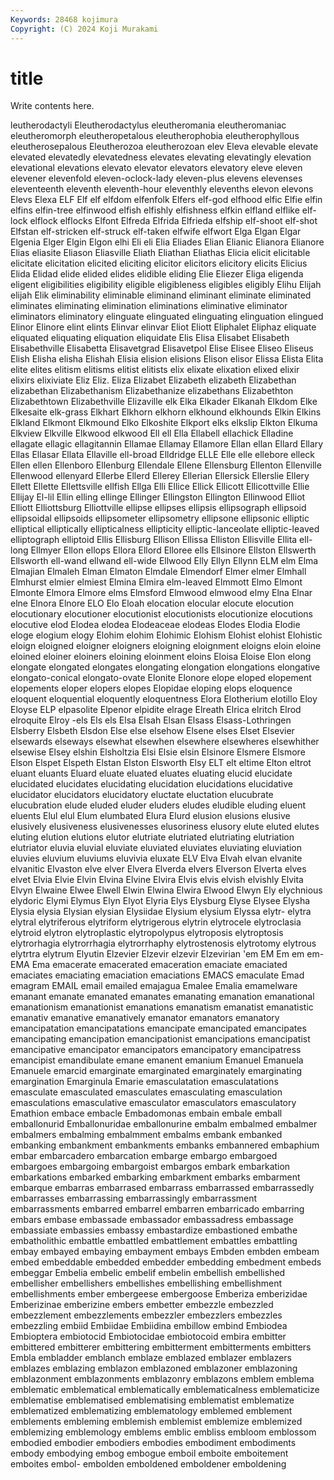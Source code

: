 ```yaml
---
Keywords: 28468 kojimura
Copyright: (C) 2024 Koji Murakami
---
```


# title

Write contents here.



leutherodactyli
Eleutherodactylus eleutheromania eleutheromaniac eleutheromorph eleutheropetalous eleutherophobia eleutherophyllous eleutherosepalous Eleutherozoa eleutherozoan
elev Eleva elevable elevate elevated elevatedly elevatedness elevates elevating elevatingly
elevation elevational elevations elevato elevator elevators elevatory eleve eleven elevener
elevenfold eleven-oclock-lady eleven-plus elevens elevenses eleventeenth eleventh eleventh-hour eleventhly elevenths
elevon elevons Elevs Elexa ELF Elf elf elfdom elfenfolk Elfers
elf-god elfhood elfic Elfie elfin elfins elfin-tree elfinwood elfish elfishly
elfishness elfkin elfland elflike elf-lock elflock elflocks Elfont Elfreda Elfrida
Elfrieda elfship elf-shoot elf-shot Elfstan elf-stricken elf-struck elf-taken elfwife elfwort
Elga Elgan Elgar Elgenia Elger Elgin Elgon elhi Eli eli
Elia Eliades Elian Elianic Elianora Elianore Elias eliasite Eliason Eliasville
Eliath Eliathan Eliathas Elicia elicit elicitable elicitate elicitation elicited eliciting
elicitor elicitors elicitory elicits Elicius Elida Elidad elide elided elides
elidible eliding Elie Eliezer Eliga eligenda eligent eligibilities eligibility eligible
eligibleness eligibles eligibly Elihu Elijah elijah Elik eliminability eliminable eliminand
eliminant eliminate eliminated eliminates eliminating elimination eliminations eliminative eliminator eliminators
eliminatory elinguate elinguated elinguating elinguation elingued Elinor Elinore elint elints
Elinvar elinvar Eliot Eliott Eliphalet Eliphaz eliquate eliquated eliquating eliquation
eliquidate Elis Elisa Elisabet Elisabeth Elisabethville Elisabetta Elisavetgrad Elisavetpol Elise
Elisee Eliseo Eliseus Elish Elisha elisha Elishah Elisia elision elisions
Elison elisor Elissa Elista Elita elite elites elitism elitisms elitist
elitists elix elixate elixation elixed elixir elixirs elixiviate Eliz Eliz.
Eliza Elizabet Elizabeth elizabeth Elizabethan elizabethan Elizabethanism Elizabethanize elizabethans Elizabethton
Elizabethtown Elizabethville Elizaville elk Elka Elkader Elkanah Elkdom Elke Elkesaite
elk-grass Elkhart Elkhorn elkhorn elkhound elkhounds Elkin Elkins Elkland Elkmont
Elkmound Elko Elkoshite Elkport elks elkslip Elkton Elkuma Elkview Elkville
Elkwood elkwood Ell ell Ella Ellabell ellachick Elladine ellagate ellagic
ellagitannin Ellamae Ellamay Ellamore Ellan ellan Ellard Ellary Ellas Ellasar
Ellata Ellaville ell-broad Elldridge ELLE Elle elle ellebore elleck Ellen
ellen Ellenboro Ellenburg Ellendale Ellene Ellensburg Ellenton Ellenville Ellenwood ellenyard
Ellerbe Ellerd Ellerey Ellerian Ellersick Ellerslie Ellery Ellett Ellette Ellettsville
ellfish Ellga Elli Ellice Ellick Ellicott Ellicottville Ellie Ellijay El-lil
Ellin elling ellinge Ellinger Ellingston Ellington Ellinwood Elliot Elliott Elliottsburg
Elliottville ellipse ellipses ellipsis ellipsograph ellipsoid ellipsoidal ellipsoids ellipsometer ellipsometry
ellipsone ellipsonic elliptic elliptical elliptically ellipticalness ellipticity elliptic-lanceolate elliptic-leaved elliptograph
elliptoid Ellis Ellisburg Ellison Ellissa Elliston Ellisville Ellita ell-long Ellmyer
Ellon ellops Ellora Ellord Elloree ells Ellsinore Ellston Ellswerth Ellsworth
ell-wand ellwand ell-wide Ellwood Elly Ellyn Ellynn ELM elm Elma
Elmajian Elmaleh Elman Elmaton Elmdale Elmendorf Elmer elmer Elmhall Elmhurst
elmier elmiest Elmina Elmira elm-leaved Elmmott Elmo Elmont Elmonte Elmora
Elmore elms Elmsford Elmwood elmwood elmy Elna Elnar elne Elnora
Elnore ELO Elo Eloah elocation elocular elocute elocution elocutionary elocutioner
elocutionist elocutionists elocutionize elocutions elocutive elod Elodea elodea Elodeaceae elodeas
Elodes Elodia Elodie eloge elogium elogy Elohim elohim Elohimic Elohism
Elohist elohist Elohistic eloign eloigned eloigner eloigners eloigning eloignment eloigns
eloin eloine eloined eloiner eloiners eloining eloinment eloins Eloisa Eloise
Elon elong elongate elongated elongates elongating elongation elongations elongative elongato-conical
elongato-ovate Elonite Elonore elope eloped elopement elopements eloper elopers elopes
Elopidae eloping elops eloquence eloquent eloquential eloquently eloquentness Elora Elotherium
elotillo Eloy Eloyse ELP elpasolite Elpenor elpidite elrage Elreath Elrica
elritch Elrod elroquite Elroy -els Els els Elsa Elsah Elsan
Elsass Elsass-Lothringen Elsberry Elsbeth Elsdon Else else elsehow Elsene elses
Elset Elsevier elsewards elseways elsewhat elsewhen elsewhere elsewheres elsewhither elsewise
Elsey elshin Elsholtzia Elsi Elsie elsin Elsinore Elsmere Elsmore Elson
Elspet Elspeth Elstan Elston Elsworth Elsy ELT elt eltime Elton
eltrot eluant eluants Eluard eluate eluated eluates eluating elucid elucidate
elucidated elucidates elucidating elucidation elucidations elucidative elucidator elucidators elucidatory eluctate
eluctation elucubrate elucubration elude eluded eluder eluders eludes eludible eluding
eluent eluents Elul elul Elum elumbated Elura Elurd elusion elusions
elusive elusively elusiveness elusivenesses elusoriness elusory elute eluted elutes eluting
elution elutions elutor elutriate elutriated elutriating elutriation elutriator eluvia eluvial
eluviate eluviated eluviates eluviating eluviation eluvies eluvium eluviums eluvivia eluxate
ELV Elva Elvah elvan elvanite elvanitic Elvaston elve elver Elvera
Elverda elvers Elverson Elverta elves elvet Elvia Elvie Elvin Elvina
Elvine Elvira Elvis elvis elvish elvishly Elvita Elvyn Elwaine Elwee
Elwell Elwin Elwina Elwira Elwood Elwyn Ely elychnious elydoric Elymi
Elymus Elyn Elyot Elyria Elys Elysburg Elyse Elysee Elysha Elysia
elysia Elysian elysian Elysiidae Elysium elysium Elyssa elytr- elytra elytral
elytriferous elytriform elytrigerous elytrin elytrocele elytroclasia elytroid elytron elytroplastic elytropolypus
elytroposis elytroptosis elytrorhagia elytrorrhagia elytrorrhaphy elytrostenosis elytrotomy elytrous elytrtra elytrum
Elyutin Elzevier Elzevir elzevir Elzevirian 'em EM Em em em-
EMA Ema emacerate emacerated emaceration emaciate emaciated emaciates emaciating emaciation
emaciations EMACS emaculate Emad emagram EMAIL email emailed emajagua Emalee
Emalia emamelware emanant emanate emanated emanates emanating emanation emanational emanationism
emanationist emanations emanatism emanatist emanatistic emanativ emanative emanatively emanator emanators
emanatory emancipatation emancipatations emancipate emancipated emancipates emancipating emancipation emancipationist emancipations
emancipatist emancipative emancipator emancipators emancipatory emancipatress emancipist emandibulate emane emanent
emanium Emanuel Emanuela Emanuele emarcid emarginate emarginated emarginately emarginating emargination
Emarginula Emarie emasculatation emasculatations emasculate emasculated emasculates emasculating emasculation emasculations
emasculative emasculator emasculators emasculatory Emathion embace embacle Embadomonas embain embale
emball emballonurid Emballonuridae emballonurine embalm embalmed embalmer embalmers embalming embalmment
embalms embank embanked embanking embankment embankments embanks embannered embaphium embar
embarcadero embarcation embarge embargo embargoed embargoes embargoing embargoist embargos embark
embarkation embarkations embarked embarking embarkment embarks embarment embarque embarras embarrased
embarrass embarrassed embarrassedly embarrasses embarrassing embarrassingly embarrassment embarrassments embarred embarrel
embarren embarricado embarring embars embase embassade embassador embassadress embassage embassiate
embassies embassy embastardize embastioned embathe embatholithic embattle embattled embattlement embattles
embattling embay embayed embaying embayment embays Embden embden embeam embed
embeddable embedded embedder embedding embedment embeds embeggar Embelia embelic embelif
embelin embellish embellished embellisher embellishers embellishes embellishing embellishment embellishments ember
embergeese embergoose Emberiza emberizidae Emberizinae emberizine embers embetter embezzle embezzled
embezzlement embezzlements embezzler embezzlers embezzles embezzling embiid Embiidae Embiidina embillow
embind Embiodea Embioptera embiotocid Embiotocidae embiotocoid embira embitter embittered embitterer
embittering embitterment embitterments embitters Embla embladder emblanch emblaze emblazed emblazer
emblazers emblazes emblazing emblazon emblazoned emblazoner emblazoning emblazonment emblazonments emblazonry
emblazons emblem emblema emblematic emblematical emblematically emblematicalness emblematicize emblematise emblematised
emblematising emblematist emblematize emblematized emblematizing emblematology emblemed emblement emblements embleming
emblemish emblemist emblemize emblemized emblemizing emblemology emblems emblic embliss embloom
emblossom embodied embodier embodiers embodies embodiment embodiments embody embodying embog
embogue emboil emboite emboitement emboites embol- embolden emboldened emboldener emboldening
